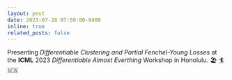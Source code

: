 ```yaml
---
layout: post
date: 2023-07-28 07:59:00-0400
inline: true
related_posts: false
---
```


Presenting *Differentiable Clustering and Partial Fenchel-Young Losses* at the **ICML** 2023 *Differentiable Almost Everthing* Workshop in Honolulu. :beach_umbrella: :surfer: :us:
<!-- all emojis https://www.fabriziomusacchio.com/blog/2021-08-16-emojis_for_Jekyll/ -->
